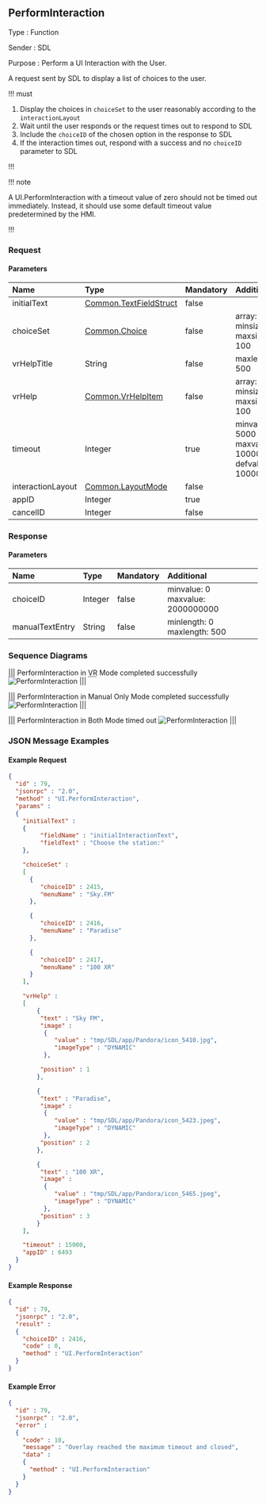 ## PerformInteraction

Type
: Function

Sender
: SDL

Purpose
: Perform a UI Interaction with the User.

A request sent by SDL to display a list of choices to the user.

!!! must

  1. Display the choices in `choiceSet` to the user reasonably according to the `interactionLayout`
  2. Wait until the user responds or the request times out to respond to SDL
  2. Include the `choiceID` of the chosen option in the response to SDL
  3. If the interaction times out, respond with a success and no `choiceID` parameter to SDL

!!!

!!! note

A UI.PerformInteraction with a timeout value of zero should not be timed out immediately. Instead, it should use some default timeout value predetermined by the HMI.

!!!

### Request

#### Parameters

|Name|Type|Mandatory|Additional|
|:---|:---|:--------|:---------|
|initialText|[Common.TextFieldStruct](../../common/structs/#textfieldstruct)|false||
|choiceSet|[Common.Choice](../../common/structs/#choice)|false|array: true<br>minsize: 1<br>maxsize: 100|
|vrHelpTitle|String|false|maxlength: 500|
|vrHelp|[Common.VrHelpItem](../../common/structs/#vrhelpitem)|false|array: true<br>minsize: 1<br>maxsize: 100|
|timeout|Integer|true|minvalue: 5000<br>maxvalue: 100000<br>defvalue: 10000|
|interactionLayout|[Common.LayoutMode](../../common/enums/#layoutmode)|false||
|appID|Integer|true||
|cancelID|Integer|false||

### Response

#### Parameters

|Name|Type|Mandatory|Additional|
|:---|:---|:--------|:---------|
|choiceID|Integer|false|minvalue: 0<br>maxvalue: 2000000000|
|manualTextEntry|String|false|minlength: 0<br>maxlength: 500|

### Sequence Diagrams

|||
PerformInteraction in <abbr title="Voice Recognition">VR</abbr> Mode completed successfully
![PerformInteraction](./assets/PerformInteractionVROnly.png)
|||

|||
PerformInteraction in Manual Only Mode completed successfully
![PerformInteraction](./assets/PerformInteractionManualOnly.png)
|||

|||
PerformInteraction in Both Mode timed out
![PerformInteraction](./assets/PerformInteractionBoth.png)
|||

### JSON Message Examples

#### Example Request

```json
{
  "id" : 79,
  "jsonrpc" : "2.0",
  "method" : "UI.PerformInteraction",
  "params" :
  {
    "initialText" :
    {
         "fieldName" : "initialInteractionText",
         "fieldText" : "Choose the station:"
    },

    "choiceSet" :
    [
      {
         "choiceID" : 2415,
         "menuName" : "Sky.FM"
      },

      {
         "choiceID" : 2416,
         "menuName" : "Paradise"
      },

      {
         "choiceID" : 2417,
         "menuName" : "100 XR"
      }
    ],

    "vrHelp" :
    [
        {
         "text" : "Sky FM",
         "image" :
          {
             "value" : "tmp/SDL/app/Pandora/icon_5410.jpg",
             "imageType" : "DYNAMIC"
          },

         "position" : 1
        },

        {
         "text" : "Paradise",
         "image" :
          {
             "value" : "tmp/SDL/app/Pandora/icon_5423.jpeg",
             "imageType" : "DYNAMIC"
          },
         "position" : 2
        },

        {
         "text" : "100 XR",
         "image" :
          {
             "value" : "tmp/SDL/app/Pandora/icon_5465.jpeg",
             "imageType" : "DYNAMIC"
          },
         "position" : 3
        }
    ],

    "timeout" : 15000,
    "appID" : 6493
  }
}
```

#### Example Response

```json
{
  "id" : 79,
  "jsonrpc" : "2.0",
  "result" :
  {
    "choiceID" : 2416,
    "code" : 0,
    "method" : "UI.PerformInteraction"
  }
}
```

#### Example Error

```json
{
  "id" : 79,
  "jsonrpc" : "2.0",
  "error" :
  {
    "code" : 10,
    "message" : "Overlay reached the maximum timeout and closed",
    "data" :
    {
      "method" : "UI.PerformInteraction"
    }
  }
}
```
